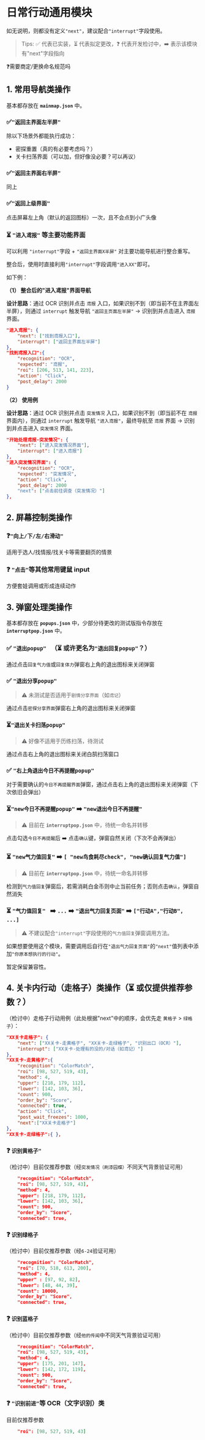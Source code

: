 # 日常行动通用模块

如无说明，则都没有定义`"next"`，建议配合`"interrupt"`字段使用。

> Tips: ✅ 代表已实装，⏳ 代表拟定更改，❓ 代表开发检讨中，➡️ 表示该模块有"next"字段指向

❓需要商定/更换命名规范吗

## 1. 常用导航类操作

基本都存放在 **`mainmap.json`** 中。

### ✅`"返回主界面左半屏"`

除以下场景外都能执行成功：

- 密探重置（真的有必要考虑吗？）
- 关卡扫荡界面（可以加，但好像没必要？可以再议）

### ✅`"返回主界面右半屏"`

同上

### ✅`"返回上级界面"`

点击屏幕左上角（默认的返回图标）一次，且不会点到小广头像

### ⏳ `"进入鸢报"` 等主要功能界面  

可以利用 `"interrupt"`字段 + `"返回主界面X半屏"` 对主要功能导航进行整合重写。

整合后，使用时直接利用`"interrupt"`字段调用`"进入XX"`即可。

如下例：

**（1） 整合后的"进入鸢报"界面导航**

**设计思路**：通过 OCR 识别并点击 `鸢报` 入口，如果识别不到（即当前不在主界面左半屏），则通过 `interrupt` 触发导航 `"返回主页面左半屏"` → 识别到并点击进入 `鸢报` 界面。

```json
"进入鸢报": {
    "next": ["找到鸢报入口"],
    "interrupt": ["返回主界面左半屏"]
},
"找到鸢报入口":{
    "recognition": "OCR",
    "expected": "鸢报",
    "roi": [206, 513, 141, 223],
    "action": "Click",
    "post_delay": 2000
}
```

**（2） 使用例**

**设计思路**：通过 OCR 识别并点击 `突发情况` 入口，如果识别不到（即当前不在 `鸢报` 界面内），则通过 `interrupt` 触发导航 `"进入鸢报"`，最终导航至 `鸢报` 界面 → 识别到并点击进入 `突发情况` 界面。

```json
"开始处理鸢报-突发情况": {
    "next": ["进入突发情况界面"],
    "interrupt": ["进入鸢报"]
},
"进入突发情况界面": {
    "recognition": "OCR",
    "expected": "突发情况",
    "action": "Click",
    "post_delay": 2000
    "next": ["点击前往调查（突发情况）"]
},
```

## 2. 屏幕控制类操作

### ❓`"向上/下/左/右滑动"`

适用于选人/找情报/找关卡等需要翻页的情景

### ❓ `"点击"`等其他常用键鼠 input

方便套娃调用或形成连续动作

## 3. 弹窗处理类操作

基本都存放在 **`popups.json`** 中，少部分待更改的测试版指令存放在 **`interruptpop.json`** 中。

### ✅ `"退出popup" ` （⏳ 或许更名为`"退出回复popup"`？）

通过点击`回复气力值`或`回复体力`弹窗右上角的退出图标来关闭弹窗

### ✅ `"退出分享popup" `

> ⚠️ 未测试是否适用于`剧情分享界面`（如`鸢记`）

通过点击`密探分享界面`弹窗右上角的退出图标来关闭弹窗

### ⏳`"退出关卡扫荡popup"`

> ⚠️ 好像不适用于历练扫荡，待测试

通过点击右上角的退出图标来关闭白鹄扫荡窗口

### ✅ `"右上角退出今日不再提醒popup" `

对于需要确认的`今日不再提醒界面`弹窗，通过点击右上角的退出图标来关闭弹窗（下次依旧会弹出）

### ⏳`"new今日不再提醒popup"` ➡️ `"new退出今日不再提醒"`

> ⚠️ 目前在 **`interruptpop.json`** 中，待统一命名并转移

点击勾选`今日不再提醒`后 ➡️ 点击`确认`键，弹窗自然关闭（下次不会再弹出）

### ⏳ `"new气力值回复"` ➡️ `[ "new鸟食耗尽check", "new确认回复气力值"]`

> ⚠️ 目前在 **`interruptpop.json`** 中，待统一命名并转移

检测到`气力值回复`弹窗后，若需消耗白金币则中止当前任务；否则点击`确认`，弹窗自然消失

### ⏳ `"气力值回复" ` ➡️ `...` ➡️ `"退出气力回复页面"` ➡️ `["行动A","行动B", ...]`

> ⚠️ 不建议配合`"interrupt"`字段使用的`气力值回复`弹窗调用方法。

如果想要使用这个模块，需要调用后自行在`"退出气力回复页面"`的`"next"`值列表中添加`"你原本想执行的行动"`。

暂定保留兼容性。

## 4. 关卡内行动（走格子）类操作（⏳ 或仅提供推荐参数？）

（检讨中）走格子行动用例（此处根据"next"中的顺序，会优先走 `黄格子` > `绿格子`）：

```json
"XX关卡走格子": {
    "next": ["XX关卡-走黄格子", "XX关卡-走绿格子", "识别出口（OCR）"],
    "interrupt": ["XX关卡-处理有的没的/对话（如鸢记）"]
},
"XX关卡-走黄格子":{
    "recognition": "ColorMatch",
    "roi": [98, 527, 519, 43],
    "method": 4,
    "upper": [218, 179, 112],
    "lower": [142, 103, 36],
    "count": 900,
    "order_by": "Score",
    "connected": true,
    "action": "Click",
    "post_wait_freezes": 1000,
    "next":["XX关卡走格子"]
},
"XX关卡-走绿格子":{ },
```

### ❓ `识别黄格子"`

（检讨中）目前仅推荐参数（经`突发情况（刷漆园蝶）`不同天气背景验证可用）

```json
    "recognition": "ColorMatch",
    "roi": [98, 527, 519, 43],
    "method": 4,
    "upper": [218, 179, 112],
    "lower": [142, 103, 36],
    "count": 900,
    "order_by": "Score",
    "connected": true,
```

### ❓ `识别绿格子`

（检讨中）目前仅推荐参数（经`6-24`验证可用）

```json
    "recognition": "ColorMatch",
    "roi": [70, 518, 613, 200],
    "method": 4,
    "upper" : [97, 92, 82],
    "lower": [48, 44, 39],
    "count": 10000,
    "order_by": "Score",
    "connected": true,
```

### ❓ `识别蓝格子`

（检讨中）目前仅推荐参数（经`他的传闻`中不同天气背景验证可用）

```json
    "recognition": "ColorMatch",
    "roi": [98, 527, 519, 43],
    "method": 4,
    "upper": [175, 201, 147],
    "lower": [142, 172, 119],
    "count": 900,
    "order_by": "Score",
    "connected": true,
```

### ❓ `"识别前进"`等 OCR（文字识别）类

目前仅推荐参数

```json
	"roi": [98, 527, 519, 43]
```

